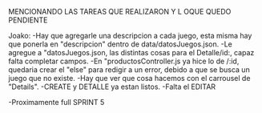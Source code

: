MENCIONANDO LAS TAREAS QUE REALIZARON Y L OQUE QUEDO PENDIENTE


Joako: 
-Hay que agregarle una descripcion a cada juego, esta misma hay que ponerla en "descripcion" dentro de data/datosJuegos.json.
-Le agregue a "datosJuegos.json, las distintas cosas para el Detalle/id:, capaz falta completar campos.
-En "productosController.js ya hice lo de /:id, quedaria crear el "else" para redigir a un error, debido a que se busca un juego que no existe.
-Hay que ver que cosa hacemos con el carrousel de "Details". 
-CREATE y DETALLE ya estan listos.
-Falta el EDITAR


-Proximamente full SPRINT 5
